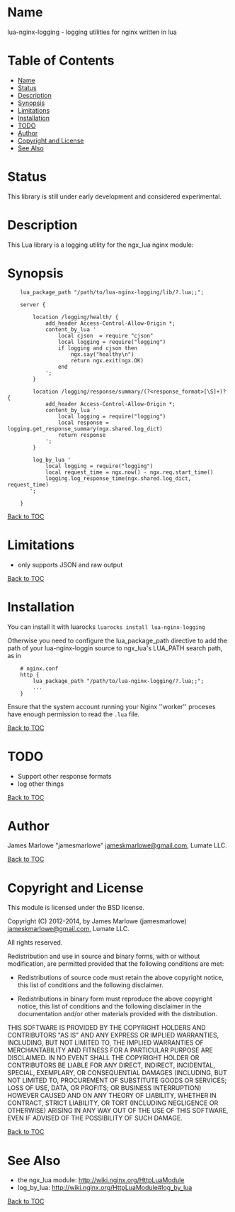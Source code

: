 Name
====

lua-nginx-logging - logging utilities for nginx written in lua

Table of Contents
=================

* [Name](#name)
* [Status](#status)
* [Description](#description)
* [Synopsis](#synopsis)
* [Limitations](#limitations)
* [Installation](#installation)
* [TODO](#todo)
* [Author](#author)
* [Copyright and License](#copyright-and-license)
* [See Also](#see-also)

Status
======

This library is still under early development and considered experimental.

Description
===========

This Lua library is a logging utility for the ngx_lua nginx module:

Synopsis
========

```
    lua_package_path "/path/to/lua-nginx-logging/lib/?.lua;;";
    
    server {
    
        location /logging/health/ {
            add_header Access-Control-Allow-Origin *;
            content_by_lua '
                local cjson  = require "cjson"
                local logging = require("logging")
                if logging and cjson then
                    ngx.say("healthy\n")
                    return ngx.exit(ngx.OK)
                end
            ';
        }
        
        location /logging/response/summary/(?<response_format>[\S]+)? {
            add_header Access-Control-Allow-Origin *;
            content_by_lua '
                local logging = require("logging")
                local response = logging.get_response_summary(ngx.shared.log_dict)
                return response
            ';
        }
        
        log_by_lua '
            local logging = require("logging")
            local request_time = ngx.now() - ngx.req.start_time()
            logging.log_response_time(ngx.shared.log_dict, request_time)
       ';
        
    }
```

[Back to TOC](#table-of-contents)

Limitations
===========

* only supports JSON and raw output

[Back to TOC](#table-of-contents)

Installation
============
You can install it with luarocks `luarocks install lua-nginx-logging`

Otherwise you need to configure the lua_package_path directive to add the path of your lua-nginx-loggin source to ngx_lua's LUA_PATH search path, as in

```nginx
    # nginx.conf
    http {
        lua_package_path "/path/to/lua-nginx-logging/?.lua;;";
        ...
    }
```

Ensure that the system account running your Nginx ''worker'' proceses have
enough permission to read the `.lua` file.

[Back to TOC](#table-of-contents)

TODO
====

* Support other response formats
* log other things

[Back to TOC](#table-of-contents)

Author
======

James Marlowe "jamesmarlowe" <jameskmarlowe@gmail.com>, Lumate LLC.

[Back to TOC](#table-of-contents)

Copyright and License
=====================

This module is licensed under the BSD license.

Copyright (C) 2012-2014, by James Marlowe (jamesmarlowe) <jameskmarlowe@gmail.com>, Lumate LLC.

All rights reserved.

Redistribution and use in source and binary forms, with or without
modification, are permitted provided that the following conditions are met:

* Redistributions of source code must retain the above copyright notice, this
  list of conditions and the following disclaimer.

* Redistributions in binary form must reproduce the above copyright notice,
  this list of conditions and the following disclaimer in the documentation
  and/or other materials provided with the distribution.

THIS SOFTWARE IS PROVIDED BY THE COPYRIGHT HOLDERS AND CONTRIBUTORS "AS IS"
AND ANY EXPRESS OR IMPLIED WARRANTIES, INCLUDING, BUT NOT LIMITED TO, THE
IMPLIED WARRANTIES OF MERCHANTABILITY AND FITNESS FOR A PARTICULAR PURPOSE ARE
DISCLAIMED. IN NO EVENT SHALL THE COPYRIGHT HOLDER OR CONTRIBUTORS BE LIABLE
FOR ANY DIRECT, INDIRECT, INCIDENTAL, SPECIAL, EXEMPLARY, OR CONSEQUENTIAL
DAMAGES (INCLUDING, BUT NOT LIMITED TO, PROCUREMENT OF SUBSTITUTE GOODS OR
SERVICES; LOSS OF USE, DATA, OR PROFITS; OR BUSINESS INTERRUPTION) HOWEVER
CAUSED AND ON ANY THEORY OF LIABILITY, WHETHER IN CONTRACT, STRICT LIABILITY,
OR TORT (INCLUDING NEGLIGENCE OR OTHERWISE) ARISING IN ANY WAY OUT OF THE USE
OF THIS SOFTWARE, EVEN IF ADVISED OF THE POSSIBILITY OF SUCH DAMAGE.

[Back to TOC](#table-of-contents)

See Also
========
* the ngx_lua module: http://wiki.nginx.org/HttpLuaModule
* log_by_lua: http://wiki.nginx.org/HttpLuaModule#log_by_lua

[Back to TOC](#table-of-contents)
